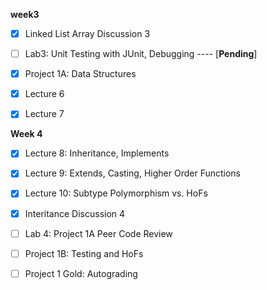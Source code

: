 **week3**

- [x] Linked List Array Discussion 3
- [ ] Lab3: Unit Testing with JUnit, Debugging ---- [**Pending**]
- [x] Project 1A: Data Structures
- [x] Lecture 6
- [x] Lecture 7



**Week 4**

- [x] Lecture 8: Inheritance, Implements

- [x] Lecture 9: Extends, Casting, Higher Order Functions 

- [x] Lecture 10: Subtype Polymorphism vs. HoFs

- [x] Interitance Discussion 4

- [ ] Lab 4: Project 1A Peer Code Review

- [ ] Project 1B: Testing and HoFs

- [ ] Project 1 Gold: Autograding

  
